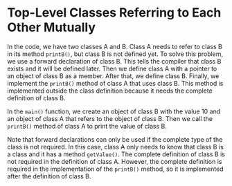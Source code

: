 # Top-Level Classes Referring to Each Other Mutually

In the code, we have two classes A and B. Class A needs to refer to class B in its method `printB()`, but class B is not defined yet. To solve this problem, we use a forward declaration of class B. This tells the compiler that class B exists and it will be defined later. Then we define class A with a pointer to an object of class B as a member. After that, we define class B. Finally, we implement the `printB()` method of class A that uses class B. This method is implemented outside the class definition because it needs the complete definition of class B.

In the `main()` function, we create an object of class B with the value 10 and an object of class A that refers to the object of class B. Then we call the `printB()` method of class A to print the value of class B.

Note that forward declarations can only be used if the complete type of the class is not required. In this case, class A only needs to know that class B is a class and it has a method `getValue()`. The complete definition of class B is not required in the definition of class A. However, the complete definition is required in the implementation of the `printB()` method, so it is implemented after the definition of class B.